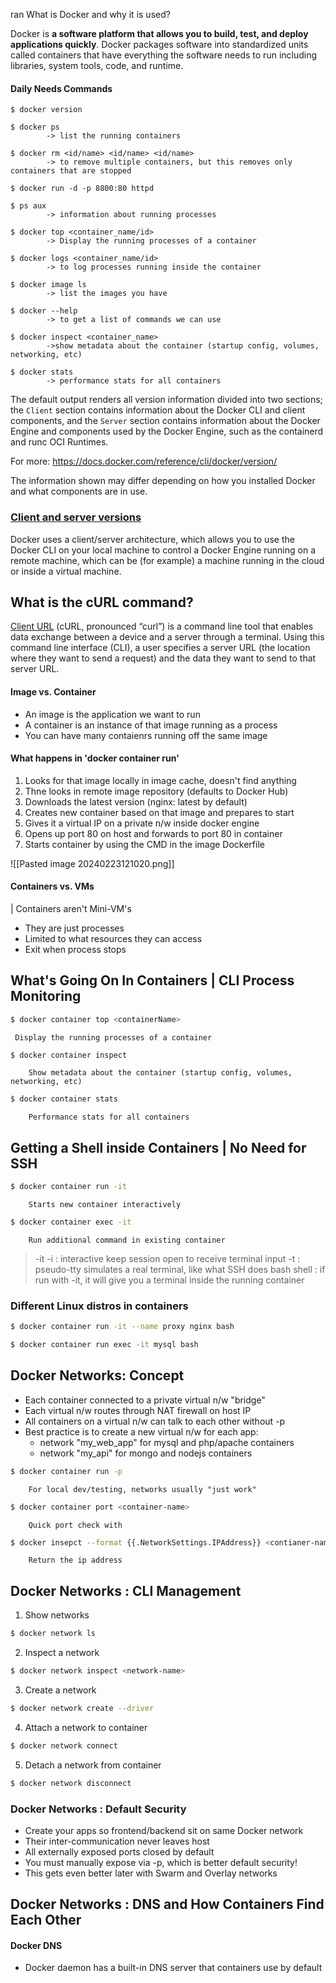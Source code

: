 ran
What is Docker and why it is used?

Docker is **a software platform that allows you to build, test, and deploy applications quickly**. Docker packages software into standardized units called containers that have everything the software needs to run including libraries, system tools, code, and runtime.
#### Daily Needs Commands
	$ docker version
	
	$ docker ps
			-> list the running containers
			
	$ docker rm <id/name> <id/name> <id/name>
			-> to remove multiple containers, but this removes only containers that are stopped
			
	$ docker run -d -p 8800:80 httpd

	$ ps aux
			-> information about running processes
			
	$ docker top <container_name/id>
			-> Display the running processes of a container
			
	$ docker logs <container_name/id>
			-> to log processes running inside the container
			
	$ docker image ls
			-> list the images you have
			
	$ docker --help
			-> to get a list of commands we can use
			
	$ docker inspect <container_name>
			->show metadata about the container (startup config, volumes, networking, etc)
	
	$ docker stats 
			-> performance stats for all containers
	
			

The default output renders all version information divided into two sections; the `Client` section contains information about the Docker CLI and client components, and the `Server` section contains information about the Docker Engine and components used by the Docker Engine, such as the containerd and runc OCI Runtimes.

For more: https://docs.docker.com/reference/cli/docker/version/

The information shown may differ depending on how you installed Docker and what components are in use.

### [Client and server versions](https://docs.docker.com/reference/cli/docker/version/#client-and-server-versions)

Docker uses a client/server architecture, which allows you to use the Docker CLI on your local machine to control a Docker Engine running on a remote machine, which can be (for example) a machine running in the cloud or inside a virtual machine.

## What is the cURL command?

[Client URL](https://curl.se/) (cURL, pronounced “curl”) is a command line tool that enables data exchange between a device and a server through a terminal. Using this command line interface (CLI), a user specifies a server URL (the location where they want to send a request) and the data they want to send to that server URL.


#### Image vs. Container
- An image is the application we want to run
- A container is an instance of that image running as a process
- You can have many contaienrs running off the same image

#### What happens in 'docker container run'
1. Looks for that image locally in image cache, doesn't find anything
2. Thne looks in remote image repository (defaults to Docker Hub)
3. Downloads the latest version (nginx: latest by default)
4. Creates new container based on that image and prepares to start
5. Gives it a virtual IP on a private n/w inside docker engine
6. Opens up port 80 on host and forwards to port 80 in container
7. Starts container by using the CMD in the image Dockerfile


![[Pasted image 20240223121020.png]]

#### Containers vs. VMs
| Containers aren't Mini-VM's
- They are just processes
- Limited to what resources they can access
- Exit when process stops



## What's Going On In Containers | CLI Process Monitoring

```sh
$ docker container top <containerName>
```
	 Display the running processes of a container

```sh
$ docker container inspect 
```
		Show metadata about the container (startup config, volumes, networking, etc)

```sh
$ docker container stats
```
		Performance stats for all containers




## Getting a Shell inside Containers | No Need for SSH

```sh
$ docker container run -it
```
		Starts new container interactively

```sh
$ docker container exec -it
```
		Run additional command in existing container

> -it 
> -i :  interactive
> 	keep session open to receive terminal input
> -t :  pseudo-tty
> 	simulates a real terminal, like what SSH does
> bash shell :  if run with -it, it will give you a terminal inside the running container

### Different Linux distros in containers

```sh
$ docker container run -it --name proxy nginx bash
```

```sh
$ docker container run exec -it mysql bash
```



## Docker Networks: Concept
- Each container connected to a private virtual n/w "bridge"
- Each virtual n/w routes through NAT firewall on host IP
- All containers on a virtual n/w can talk to each other without -p
- Best practice is to create a new virtual n/w for each app:
	- network "my_web_app" for mysql and php/apache containers
	- network "my_api" for mongo and nodejs containers

```sh
$ docker container run -p
```
		For local dev/testing, networks usually "just work"

```sh
$ docker container port <container-name>
```
		Quick port check with

```sh
$ docker insepct --format {{.NetworkSettings.IPAddress}} <contianer-name>
```
		Return the ip address


## Docker Networks : CLI Management

1. Show networks
```sh
$ docker network ls
```

2. Inspect a network 
```sh
$ docker network inspect <network-name>
```

3. Create a network
```sh
$ docker network create --driver
```

4. Attach a network to container
```sh
$ docker network connect
```

5. Detach a network from container
```sh
$ docker network disconnect
```


### Docker Networks : Default Security
- Create your apps so frontend/backend sit on same Docker network
- Their inter-communication never leaves host
- All externally exposed ports closed by default
- You must manually expose via -p, which is better default security!
- This gets even better later with Swarm and Overlay networks


## Docker Networks : DNS and How Containers Find Each Other

#### Docker DNS
- Docker daemon has a built-in DNS server that containers use by default



